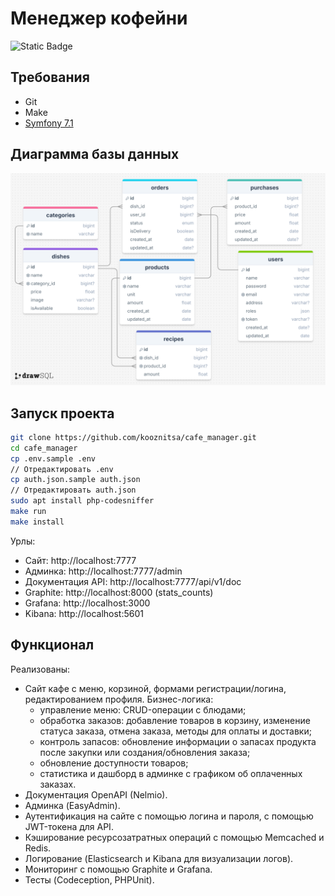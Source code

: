 # Менеджер кофейни

![Static Badge](https://img.shields.io/badge/development-ongoing-blue)

## Требования

- Git
- Make
- [Symfony 7.1](https://symfony.com/doc/current/setup.html)

## Диаграмма базы данных

![Диаграмма базы данных](https://raw.githubusercontent.com/kooznitsa/cafe_manager/refs/heads/main/sql_diagram.png)

## Запуск проекта

```bash
git clone https://github.com/kooznitsa/cafe_manager.git
cd cafe_manager
cp .env.sample .env
// Отредактировать .env
cp auth.json.sample auth.json
// Отредактировать auth.json
sudo apt install php-codesniffer
make run
make install
```

Урлы:

- Сайт: http://localhost:7777
- Админка: http://localhost:7777/admin
- Документация API: http://localhost:7777/api/v1/doc
- Graphite: http://localhost:8000 (stats_counts)
- Grafana: http://localhost:3000
- Kibana: http://localhost:5601

## Функционал

Реализованы:

- Сайт кафе с меню, корзиной, формами регистрации/логина, редактированием профиля. Бизнес-логика:
  - управление меню: CRUD-операции с блюдами;
  - обработка заказов: добавление товаров в корзину, изменение статуса заказа, отмена заказа, методы для оплаты и доставки;
  - контроль запасов: обновление информации о запасах продукта после закупки или создания/обновления заказа;
  - обновление доступности товаров;
  - статистика и дашборд в админке с графиком об оплаченных заказах.
- Документация OpenAPI (Nelmio).
- Админка (EasyAdmin).
- Аутентификация на сайте с помощью логина и пароля, с помощью JWT-токена для API.
- Кэширование ресурсозатратных операций с помощью Memcached и Redis.
- Логирование (Elasticsearch и Kibana для визуализации логов).
- Мониторинг с помощью Graphite и Grafana.
- Тесты (Codeception, PHPUnit).

